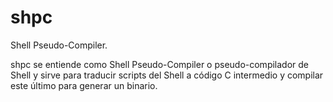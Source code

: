 shpc
====

Shell Pseudo-Compiler.

shpc se entiende como Shell Pseudo-Compiler o pseudo-compilador de Shell y sirve para traducir scripts del Shell a código C intermedio y compilar este último para generar un binario. 
